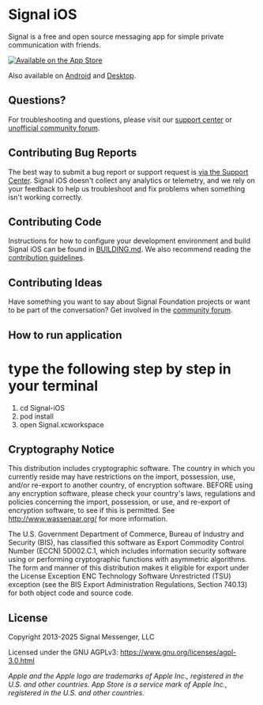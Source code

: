 # Signal iOS

Signal is a free and open source messaging app for simple private communication with friends.

[![Available on the App Store](https://signal.org/external/images/app-store-download-badge.svg)](https://apps.apple.com/app/id874139669)

Also available on [Android](https://github.com/signalapp/signal-android) and [Desktop](https://github.com/signalapp/signal-desktop).

## Questions?

For troubleshooting and questions, please visit our [support center](https://support.signal.org/) or [unofficial community forum](https://community.signalusers.org/).

## Contributing Bug Reports

The best way to submit a bug report or support request is [via the Support Center](https://support.signal.org/hc/requests/new). Signal iOS doesn't collect any analytics or telemetry, and we rely on your feedback to help us troubleshoot and fix problems when something isn't working correctly.

## Contributing Code

Instructions for how to configure your development environment and build Signal iOS can be found in [BUILDING.md](https://github.com/signalapp/Signal-iOS/blob/main/BUILDING.md). We also recommend reading the [contribution guidelines](https://github.com/signalapp/Signal-iOS/blob/main/CONTRIBUTING.md).

## Contributing Ideas

Have something you want to say about Signal Foundation projects or want to be part of the conversation? Get involved in the [community forum](https://community.signalusers.org).

## How to run application
# type the following step by step in your terminal

1. cd Signal-iOS
2. pod install
3. open Signal.xcworkspace

## Cryptography Notice

This distribution includes cryptographic software. The country in which you currently reside may have restrictions on the import, possession, use, and/or re-export to another country, of encryption software.
BEFORE using any encryption software, please check your country's laws, regulations and policies concerning the import, possession, or use, and re-export of encryption software, to see if this is permitted.
See <http://www.wassenaar.org/> for more information.

The U.S. Government Department of Commerce, Bureau of Industry and Security (BIS), has classified this software as Export Commodity Control Number (ECCN) 5D002.C.1, which includes information security software using or performing cryptographic functions with asymmetric algorithms.
The form and manner of this distribution makes it eligible for export under the License Exception ENC Technology Software Unrestricted (TSU) exception (see the BIS Export Administration Regulations, Section 740.13) for both object code and source code.

## License

Copyright 2013-2025 Signal Messenger, LLC

Licensed under the GNU AGPLv3: https://www.gnu.org/licenses/agpl-3.0.html

_Apple and the Apple logo are trademarks of Apple Inc., registered in the U.S. and other countries. App Store is a service mark of Apple Inc., registered in the U.S. and other countries._
